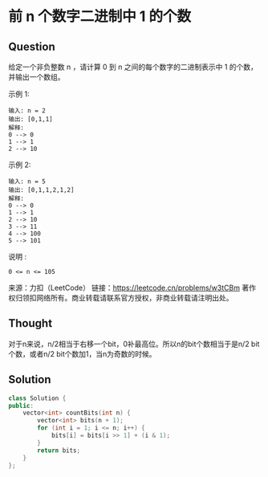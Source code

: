 # 前 n 个数字二进制中 1 的个数

## Question
给定一个非负整数 n ，请计算 0 到 n 之间的每个数字的二进制表示中 1 的个数，并输出一个数组。

示例 1:
```
输入: n = 2
输出: [0,1,1]
解释: 
0 --> 0
1 --> 1
2 --> 10
```
示例 2:
```
输入: n = 5
输出: [0,1,1,2,1,2]
解释:
0 --> 0
1 --> 1
2 --> 10
3 --> 11
4 --> 100
5 --> 101
```

说明 :
```
0 <= n <= 105
```
来源：力扣（LeetCode）
链接：https://leetcode.cn/problems/w3tCBm
著作权归领扣网络所有。商业转载请联系官方授权，非商业转载请注明出处。

## Thought

对于n来说，n/2相当于右移一个bit，0补最高位。所以n的bit个数相当于是n/2 bit个数，或者n/2 bit个数加1，当n为奇数的时候。

## Solution

```C++
class Solution {
public:
    vector<int> countBits(int n) {
        vector<int> bits(n + 1);
        for (int i = 1; i <= n; i++) {
            bits[i] = bits[i >> 1] + (i & 1);
        }
        return bits;
    }
};
```
